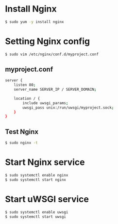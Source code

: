 # Install Nginx
```sh
$ sudo yum -y install nginx
```

# Setting Nginx config
```sh
$ sudo vim /etc/nginx/conf.d/myproject.conf
```
## myproject.conf
```sh
server {
    listen 80;
    server_name SERVER_IP / SERVER_DOMAIN;
 
    location / {
        include uwsgi_params;
        uwsgi_pass unix:/run/uwsgi/myproject.sock;
    }
}
```
## Test Nginx
```sh
$ sudo nginx -t
```

# Start Nginx service
```sh
$ sudo systemctl enable nginx
$ sudo systemctl start nginx
```

# Start uWSGI service
```sh
$ sudo systemctl enable uwsgi
$ sudo systemctl start uwsgi
```
